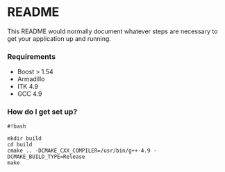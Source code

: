 # README #

This README would normally document whatever steps are necessary to get your application up and running.

### Requirements ###

* Boost > 1.54
* Armadillo 
* ITK 4.9
* GCC 4.9

### How do I get set up? ###


```
#!bash

mkdir build
cd build
cmake .. -DCMAKE_CXX_COMPILER=/usr/bin/g++-4.9 -DCMAKE_BUILD_TYPE=Release
make
```